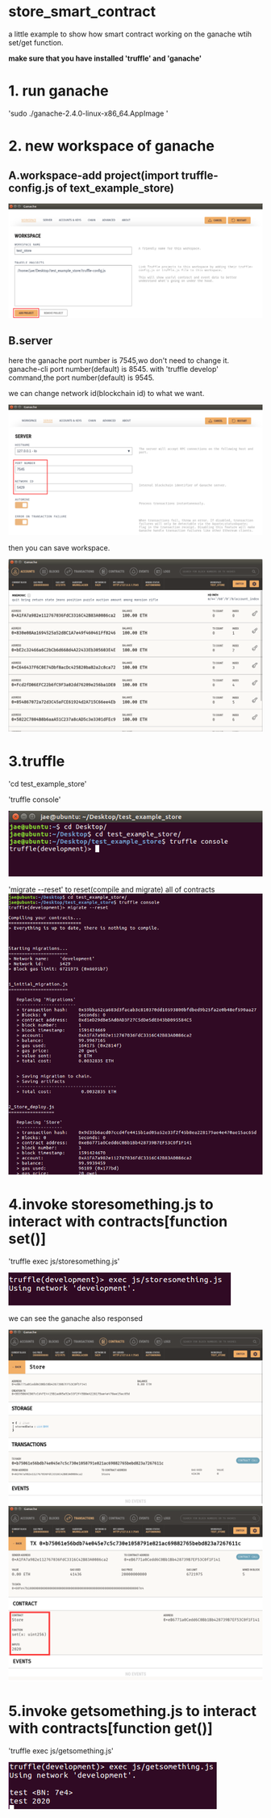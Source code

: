# store_smart_contract
a little example to show how smart contract working on the ganache wtih set/get function.


**make sure that you have installed 'truffle' and 'ganache'**

# 1. run ganache


'sudo ./ganache-2.4.0-linux-x86_64.AppImage '




# 2. new workspace of ganache

## A.workspace-add project(import truffle-config.js of text_example_store)

![image](https://github.com/hardgold/store_smart_contract/blob/master/image_for_readme/image1.png)

## B.server

here the ganache port number is 7545,wo don't need to change it.
ganache-cli port number(default) is 8545.
with 'truffle develop' command,the port number(default) is 9545.

we can change network id(blockchain id) to what we want.

![image](https://github.com/hardgold/store_smart_contract/blob/master/image_for_readme/image2.png)

then you can save workspace.

![image](https://github.com/hardgold/store_smart_contract/blob/master/image_for_readme/image3.png)

# 3.truffle 

'cd test_example_store'

'truffle console' 

![image](https://github.com/hardgold/store_smart_contract/blob/master/image_for_readme/image4.png)

'migrate --reset'  to reset(compile and migrate) all of contracts
![image](https://github.com/hardgold/store_smart_contract/blob/master/image_for_readme/image5.png)

# 4.invoke storesomething.js to interact with contracts[function set()]

'truffle exec js/storesomething.js'

![image](https://github.com/hardgold/store_smart_contract/blob/master/image_for_readme/image6.png)

we can see the ganache also responsed

![image](https://github.com/hardgold/store_smart_contract/blob/master/image_for_readme/image7.png)
![image](https://github.com/hardgold/store_smart_contract/blob/master/image_for_readme/image8.png)


# 5.invoke getsomething.js to interact with contracts[function get()]

'truffle exec js/getsomething.js'

![image](https://github.com/hardgold/store_smart_contract/blob/master/image_for_readme/image9.png)




